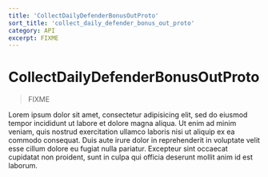 ```yaml
---
title: 'CollectDailyDefenderBonusOutProto'
sort_title: 'collect_daily_defender_bonus_out_proto'
category: API
excerpt: FIXME
---
```


# CollectDailyDefenderBonusOutProto

> FIXME

Lorem ipsum dolor sit amet, consectetur adipisicing elit, sed do eiusmod tempor incididunt ut labore et dolore magna aliqua. Ut enim ad minim veniam, quis nostrud exercitation ullamco laboris nisi ut aliquip ex ea commodo consequat. Duis aute irure dolor in reprehenderit in voluptate velit esse cillum dolore eu fugiat nulla pariatur. Excepteur sint occaecat cupidatat non proident, sunt in culpa qui officia deserunt mollit anim id est laborum.
